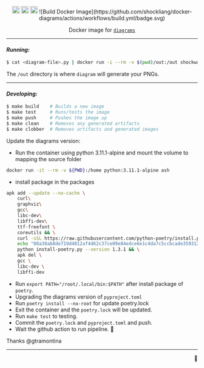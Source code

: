 <p align="center">
  <a href="https://hub.docker.com/r/shockwater/diagrams/tags/"><img height="20" alt="Docker Tags" src="https://img.shields.io/badge/dynamic/json.svg?style=for-the-badge&label=%F0%9F%90%B3%20tags&colorB=066da5&query=$.count&uri=https%3A%2F%2Fhub.docker.com%2Fv2%2Frepositories%2Fshockwater%2Fdiagrams%2Ftags"></a>
  <a href="https://hub.docker.com/r/shockwater/diagrams/tags/"><img height="20" alt="Docker Latest Tag" src="https://img.shields.io/badge/dynamic/json.svg?style=for-the-badge&label=%F0%9F%90%B3%20latest%20tag&colorB=066da5&query=$.results[0].name&uri=https%3A%2F%2Fhub.docker.com%2Fv2%2Frepositories%2Fshockwater%2Fdiagrams%2Ftags"></a>
  <a href="https://github.com/shockliang/docker-diagrams/actions"><img height="20" alt="Build" src="https://img.shields.io/github/actions/workflow/status/shockliang/docker-diagrams/build.yml"></a>
  ![Build Docker Image](https://github.com/shockliang/docker-diagrams/actions/workflows/build.yml/badge.svg)
</p>

<p align="center">
  Docker image for <a href="https://github.com/mingrammer/diagrams"><code>diagrams</code></a>
</p>

---

#### _Running:_

```sh
$ cat <diagram-file>.py | docker run -i --rm -v $(pwd)/out:/out shockwater/diagrams:<version>
```

The `/out` directory is where `diagram` will generate your PNGs.

---

#### _Developing:_

```sh
$ make build    # Builds a new image
$ make test     # Runs/tests the image
$ make push     # Pushes the image up
$ make clean    # Removes any generated artifacts
$ make clobber  # Removes artifacts and generated images
```

Update the diagrams version:
* Run the container using python 3.11.1-alpine and mount the volume to mapping the source folder
```sh
docker run -it --rm -v ${PWD}:/home python:3.11.1-alpine ash
```
* install package in the packages
```sh
apk add --update --no-cache \
    curl\
    graphviz\
    gcc\
    libc-dev\
    libffi-dev\
    ttf-freefont \
    coreutils && \
    curl -sSL https://raw.githubusercontent.com/python-poetry/install.python-poetry.org/42a10434ed127a5986c3a9952c75d333ac3a1f8e/install-poetry.py > install-poetry.py && \
    echo "08a38ab8de719d4012af4d62c37ce09e84edce6e1c4da7c5ccbcade359312c8b install-poetry.py" | sha256sum -c && \
    python install-poetry.py --version 1.3.1 && \
    apk del \
    gcc \
    libc-dev \
    libffi-dev
```
* Run `export PATH="/root/.local/bin:$PATH"` after install package of `poetry`.
* Upgrading the  diagrams version of `pyproject.toml`
* Run `poetry install --no-root` for update poetry.lock
* Exit the container and the `poetry.lock` will be updated.
* Run `make test` to testing.
* Commit the `poetry.lock` and `pyproject.toml` and push.
* Wait the github action to run pipeline. :tada:


Thanks @gtramontina

---

<p align="right">🐳</p>
